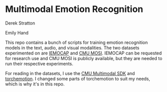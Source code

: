 # Multimodal Emotion Recognition 

Derek Stratton

Emily Hand

This repo contains a bunch of scripts for training emotion recognition models in the
text, audio, and visual modalities. The two datasets experimented on are [IEMOCAP](https://sail.usc.edu/iemocap/) and
[CMU MOSI](http://multicomp.cs.cmu.edu/resources/cmu-mosi-dataset/). IEMOCAP can be
requested for research use and CMU MOSI is publicly available, but they are needed to
run their respective experiments.

For reading in the datasets, I use the [CMU Multimodal SDK](https://github.com/A2Zadeh/CMU-MultimodalSDK)
and [torchemotion](https://github.com/alanwuha/torchemotion). I changed some parts of
torchemotion to suit my needs, which is why it's in this repo.
